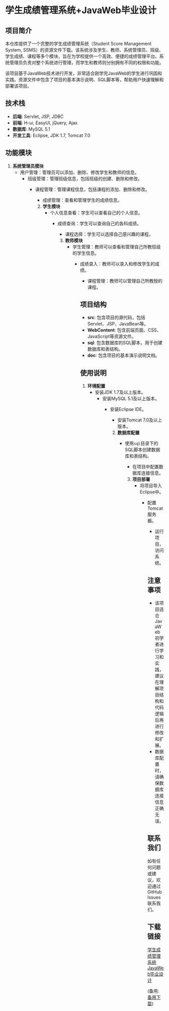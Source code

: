 # 学生成绩管理系统+JavaWeb毕业设计

## 项目简介

本仓库提供了一个完整的学生成绩管理系统（Student Score Management System, SSMS）的资源文件下载。该系统涉及学生、教师、系统管理员、班级、学生成绩、课程等多个模块，旨在为学校提供一个高效、便捷的成绩管理平台。系统管理员负责对整个系统进行管理，而学生和教师则分别拥有不同的权限和功能。

该项目基于JavaWeb技术进行开发，非常适合刚学完JavaWeb的学生进行巩固和实践。资源文件中包含了项目的基本演示说明、SQL脚本等，帮助用户快速理解和部署该项目。

## 技术栈

- **后端**: Servlet, JSP, JDBC
- **前端**: H-ui, EasyUI, jQuery, Ajax
- **数据库**: MySQL 5.1
- **开发工具**: Eclipse, JDK 1.7, Tomcat 7.0

## 功能模块

1. **系统管理员模块**
   - 用户管理：管理员可以添加、删除、修改学生和教师的信息。
      - 班级管理：管理班级信息，包括班级的创建、删除和修改。
         - 课程管理：管理课程信息，包括课程的添加、删除和修改。
            - 成绩管理：查看和管理学生的成绩信息。

            2. **学生模块**
               - 个人信息查看：学生可以查看自己的个人信息。
                  - 成绩查询：学生可以查询自己的各科成绩。
                     - 课程选择：学生可以选择自己感兴趣的课程。

                     3. **教师模块**
                        - 学生管理：教师可以查看和管理自己所教班级的学生信息。
                           - 成绩录入：教师可以录入和修改学生的成绩。
                              - 课程管理：教师可以管理自己所教授的课程。

                              ## 项目结构

                              - **src**: 包含项目的源代码，包括Servlet、JSP、JavaBean等。
                              - **WebContent**: 包含前端页面、CSS、JavaScript等资源文件。
                              - **sql**: 包含数据库的SQL脚本，用于创建数据库和表结构。
                              - **doc**: 包含项目的基本演示说明文档。

                              ## 使用说明

                              1. **环境配置**
                                 - 安装JDK 1.7及以上版本。
                                    - 安装MySQL 5.1及以上版本。
                                       - 安装Eclipse IDE。
                                          - 安装Tomcat 7.0及以上版本。

                                          2. **数据库配置**
                                             - 使用`sql`目录下的SQL脚本创建数据库和表结构。
                                                - 在项目中配置数据库连接信息。

                                                3. **项目部署**
                                                   - 将项目导入Eclipse中。
                                                      - 配置Tomcat服务器。
                                                         - 运行项目，访问系统。

                                                         ## 注意事项

                                                         - 该项目适合JavaWeb初学者进行学习和实践，建议在理解项目结构和代码逻辑后再进行修改和扩展。
                                                         - 数据库配置时，请确保数据库连接信息正确无误。

                                                         ## 联系我们

                                                         如有任何问题或建议，欢迎通过GitHub Issues联系我们。

                                                         ## 下载链接
                                                         [学生成绩管理系统JavaWeb毕业设计](https://pan.quark.cn/s/c6ffbe788de7) 

                                                         (备用: [备用下载](https://pan.baidu.com/s/1Nt-pmXO_0rJ-o-eyOwnXQA?pwd=1234))
